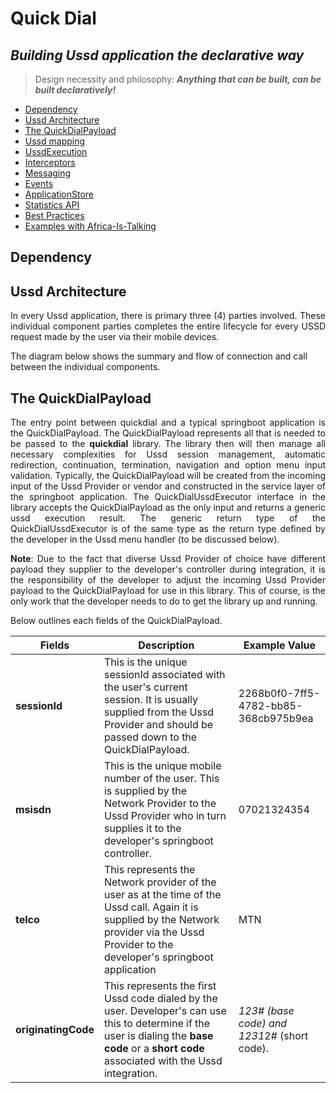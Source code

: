 # Quick Dial
## _Building Ussd application the declarative way_ 

>Design necessity and philosophy:  **_Anything that can be built, can be built
>declaratively!_**

- [Dependency](#dependency)
- [Ussd Architecture](#ussd-architecture)
- [The QuickDialPayload](#quickdial-payload)
- [Ussd mapping](#ussd-mapping)
- [UssdExecution](#ussd-execution)
- [Interceptors](#interceptors)
- [Messaging](#messaging)
- [Events](#events)
- [ApplicationStore](#application-store)
- [Statistics API](#statistics-api)
- [Best Practices](#best-practices)
- [Examples with Africa-Is-Talking](#example)


## Dependency

## Ussd Architecture
<p align="justify">
In every Ussd application, there is primary three (4) parties involved. These individual component parties completes the entire lifecycle for every USSD request made by the user via their mobile devices.
</p>

The diagram below shows the summary and flow of connection and call between the individual components.





## The QuickDialPayload
<p align="justify">
The entry point between <span>quickdial</span> and a typical springboot application is the QuickDialPayload. The QuickDialPayload represents all that is needed to be passed to the <span style="font-weight: bold">quickdial</span> library. The library then will then manage all necessary complexities for Ussd session management, automatic redirection, continuation, termination, navigation and option menu input validation.
Typically, the QuickDialPayload will be created from the incoming input of the Ussd Provider or vendor and constructed in the service layer of the springboot application. The <a>QuickDialUssdExecutor</a> interface in the library accepts the QuickDialPayload as the only input and returns a generic ussd execution result. The generic return type of the QuickDialUssdExecutor is of the same type as the return type defined by the developer in the Ussd menu handler (to be discussed below).
</p>

<p align="justify">
<span style="font-weight: bold">Note</span>: Due to the fact that diverse Ussd Provider of choice have different payload they supplier to the developer's controller during integration, it is the responsibility of the developer to adjust the incoming Ussd Provider payload to the QuickDialPayload for use in this library. This of course, is the only work that the developer needs to do to get the library up and running.
</p>

Below outlines each fields of the QuickDialPayload.

| Fields        | Description                                                                                                                                                                                      | Example Value                                 |
|---------------|--------------------------------------------------------------------------------------------------------------------------------------------------------------------------------------------------|-----------------------------------------------|
 | **sessionId** | This is the unique sessionId associated with the user's current session. It is usually supplied from the Ussd Provider and should be passed down to the QuickDialPayload.                        | 2268b0f0-7ff5-4782-bb85-368cb975b9ea          |
  | **msisdn**    | This is the unique mobile number of the user. This is supplied by the Network Provider to the Ussd Provider who in turn supplies it to the developer's springboot controller.                    | 07021324354                                   |
  | **telco** | This represents the Network provider of the user as at the time of the Ussd call. Again it is supplied by the Network provider via the Ussd Provider to the developer's springboot application   | MTN                                           |
 | **originatingCode** | This represents the first Ussd code dialed by the user. Developer's can use this to determine if the user is dialing the **base code** or a **short code** associated with the Ussd integration. | *123# (base code) and *123*1*2# (short code). |


